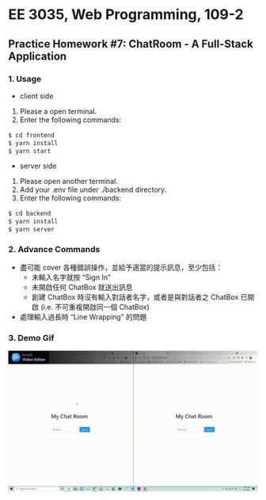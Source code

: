 # EE 3035, Web Programming, 109-2
## Practice Homework #7: ChatRoom - A Full-Stack Application
### 1. Usage
- client side
1. Please a open terminal.
2. Enter the following commands:
```
$ cd frontend
$ yarn install
$ yarn start
```

- server side 
1. Please open another terminal.
2. Add your .env file under ./backend directory.
3. Enter the following commands:
```
$ cd backend
$ yarn install
$ yarn server
```

### 2. Advance Commands
- 盡可能 cover 各種錯誤操作，並給予適當的提⽰訊息，⾄少包括：
    - 未輸入名字就按 “Sign In”
    - 未開啟任何 ChatBox 就送出訊息
    - 創建 ChatBox 時沒有輸入對話者名字，或者是與對話者之 ChatBox 已開啟 (i.e. 不可重複開啟同⼀個 ChatBox)
- 處理輸入過長時 “Line Wrapping” 的問題

### 3. Demo Gif
![](./Demo.gif)